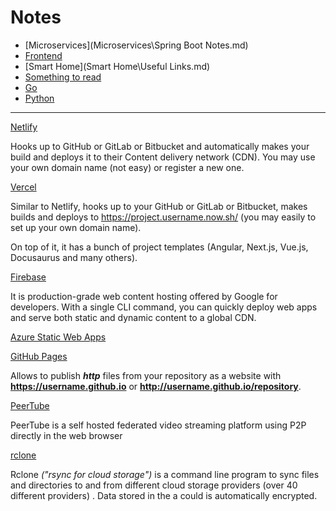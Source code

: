 # Notes


- [Microservices](Microservices\Spring Boot Notes.md) 
-  [Frontend](Frontend\readme.md) 
- [Smart Home](Smart Home\Useful Links.md) 
- [Something to read](reading.md) 
- [Go](Go/go.md)
- [Python](Python/Readme.md)

------



[Netlify](https://www.netlify.com/)  

Hooks up to GitHub or GitLab or Bitbucket and automatically makes your build and deploys it to their Content delivery network (CDN).  You may use your own domain name (not easy) or register a new one.



[Vercel](https://vercel.com/)

Similar to Netlify, hooks up to your GitHub or GitLab or Bitbucket, makes builds and deploys  to https://project.username.now.sh/   (you may easily to set up your own domain name).

On top of it, it has a bunch of project templates (Angular, Next.js, Vue.js, Docusaurus and many others).



[Firebase](https://firebase.google.com/docs/hosting)

It is production-grade web content hosting offered by Google for developers. With a single CLI command, you can quickly deploy web apps and serve both static and dynamic content to a global CDN.



[Azure Static Web Apps](https://docs.microsoft.com/en-us/azure/static-web-apps/overview)



[GitHub Pages](https://pages.github.com/)

Allows to publish ***http*** files from your repository as a website with **https://username.github.io** or **http://username.github.io/repository**.



[PeerTube](https://tube.rebellion.global/about/peertube)

PeerTube is a self hosted federated video streaming platform using P2P directly in the web browser



[rclone](https://rclone.org/)

Rclone *("rsync for cloud storage")* is a command line program to sync files and directories to and from different cloud storage providers (over 40 different  providers) . Data stored in the a could is automatically encrypted.





